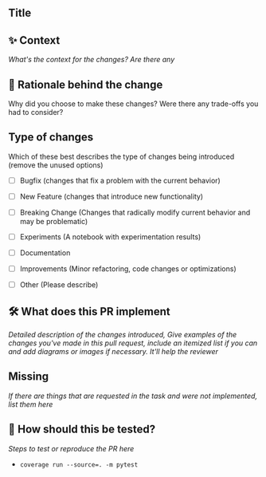 ## Title

## ✨ Context
_What's the context for the changes? Are there any_

## 🧠 Rationale behind the change

Why did you choose to make these changes? Were there any trade-offs you had to consider? 

## Type of changes

Which of these best describes the type of changes being introduced
(remove the unused options)

- [ ] Bugfix (changes that fix a problem with the current behavior)
- [ ] New Feature (changes that introduce new functionality)
- [ ] Breaking Change (Changes that radically modify current behavior and may be problematic)
- [ ] Experiments (A notebook with experimentation results)
- [ ] Documentation
- [ ] Improvements (Minor refactoring, code changes or optimizations)
- [ ] Other (Please describe)


## 🛠 What does this PR implement
_Detailed description of the changes introduced, Give examples of the changes you've made in this pull request, include an itemized list if you can and
add diagrams or images if necessary. It'll help the reviewer_

## Missing
_If there are things that are requested in the task and were not implemented, list them here_


## 🧪 How should this be tested?
_Steps to test or reproduce the PR here_

- `coverage run --source=. -m pytest` 

